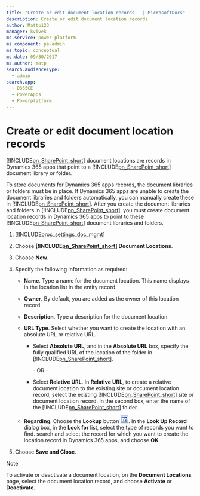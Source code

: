 ```yaml
---
title: "Create or edit document location records   | MicrosoftDocs"
description: Create or edit document location records
author: Mattp123
manager: kvivek
ms.service: power-platform
ms.component: pa-admin
ms.topic: conceptual
ms.date: 09/30/2017
ms.author: matp
search.audienceType: 
  - admin
search.app: 
  - D365CE
  - PowerApps
  - Powerplatform
---
```

# Create or edit document location records

[!INCLUDE[pn_SharePoint_short](../includes/pn-sharepoint-short.md)] document locations are records in Dynamics 365 apps that point to a [!INCLUDE[pn_SharePoint_short](../includes/pn-sharepoint-short.md)] document library or folder.  
  
 To store documents for Dynamics 365 apps records, the document libraries or folders must be in place. If Dynamics 365 apps are unable to create the document libraries and folders automatically, you can manually create these in [!INCLUDE[pn_SharePoint_short](../includes/pn-sharepoint-short.md)]. After you create the document libraries and folders in [!INCLUDE[pn_SharePoint_short](../includes/pn-sharepoint-short.md)], you must create document location records in Dynamics 365 apps to point to these [!INCLUDE[pn_SharePoint_short](../includes/pn-sharepoint-short.md)] document libraries and folders.  
  
1. [!INCLUDE[proc_settings_doc_mgmt](../includes/proc-settings-doc-mgmt.md)]  
  
2. Choose **[!INCLUDE[pn_SharePoint_short](../includes/pn-sharepoint-short.md)] Document Locations**.  
  
3. Choose **New**.  
  
4. Specify the following information as required:  
  
   - **Name**. Type a name for the document location. This name displays in the location list in the entity record.  
  
   - **Owner**. By default, you are added as the owner of this location record.  
  
   - **Description**. Type a description for the document location.  
  
   - **URL Type**. Select whether you want to create the location with an absolute URL or relative URL.  
  
     - Select **Absolute URL**, and in the **Absolute URL** box, specify the fully qualified URL of the location of the folder in [!INCLUDE[pn_SharePoint_short](../includes/pn-sharepoint-short.md)].  
  
        \-  OR -  
  
     - Select **Relative URL**. In **Relative URL**, to create a relative document location to the existing site or document location record, select the existing [!INCLUDE[pn_SharePoint_short](../includes/pn-sharepoint-short.md)] site or document location record. In the second box, enter the name of the [!INCLUDE[pn_SharePoint_short](../includes/pn-sharepoint-short.md)] folder.  
  
   - **Regarding**. Choose the **Lookup** button ![Lookup button](../admin/media/lookup-button-4.png "Lookup button"). In the **Look Up Record** dialog box, in the **Look for** list, select the type of records you want to find. search and select the record for which you want to create the location record in Dynamics 365 apps, and choose **OK**.  
  
5. Choose **Save and Close**.  
  
> [!NOTE]
>  To activate or deactivate a document location, on the **Document Locations** page, select the document location record, and choose **Activate** or **Deactivate**.  
  

